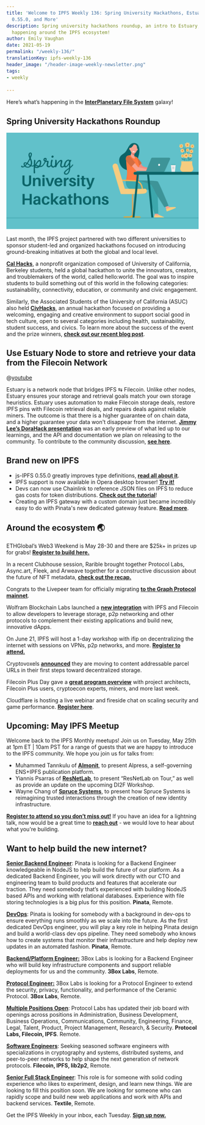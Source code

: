 ```yaml
---
title: 'Welcome to IPFS Weekly 136: Spring University Hackathons, Estuary Node, js-IPFS
  0.55.0, and More'
description: Spring university hackathons roundup, an intro to Estuary, and what's
  happening around the IPFS ecosystem!
author: Emily Vaughan
date: 2021-05-19
permalink: "/weekly-136/"
translationKey: ipfs-weekly-136
header_image: "/header-image-weekly-newsletter.png"
tags:
- weekly

---
```

Here’s what’s happening in the [**InterPlanetary File System**](https://ipfs.io/) galaxy!

## Spring University Hackathons Roundup 

![](../assets/spring-university-hackathons.png)

Last month, the IPFS project partnered with two different universities to sponsor student-led and organized hackathons focused on introducing ground-breaking initiatives at both the global and local level.

[**Cal Hacks**](https://helloworld.calhacks.io/), a nonprofit organization composed of University of California, Berkeley students, held a global hackathon to unite the innovators, creators, and troublemakers of the world, called hello:world. The goal was to inspire students to build something out of this world in the following categories: sustainability, connectivity, education, or community and civic engagement.

Similarly, the Associated Students of the University of California (ASUC) also held [**CivHacks**](https://www.civhacks.com/), an annual hackathon focused on providing a welcoming, engaging and creative environment to support social good in tech culture, open to several categories including health, sustainability, student success, and civics. To learn more about the success of the event and the prize winners, [**check out our recent blog post**](https://blog.ipfs.io/2021-05-18-spring-hackathons/).

## Use Estuary Node to store and retrieve your data from the Filecoin Network

@[youtube](3hbtHcn0Piw)

Estuary is a network node that bridges IPFS ⇆ Filecoin. Unlike other nodes, Estuary ensures your storage and retrieval goals match your own storage heuristics. Estuary uses automation to make Filecoin storage deals, restore IPFS pins with Filecoin retrieval deals, and repairs deals against reliable miners. The outcome is that there is a higher guarantee of on chain data, and a higher guarantee your data won't disappear from the internet. [**Jimmy Lee’s DoraHack presentation**](https://youtu.be/3hbtHcn0Piw?t=2460) was an early preview of what led up to our learnings, and the API and documentation we plan on releasing to the community. To contribute to the community discussion, [**see here**](https://github.com/filecoin-project/community/discussions/105).

## Brand new on IPFS

* js-IPFS 0.55.0 greatly improves type definitions, [**read all about it**](https://blog.ipfs.io/2021-05-11-js-ipfs-0-55/).
* IPFS support is now available in Opera desktop browser! [**Try it!**](https://www.opera.com/computer)
* Devs can now use Chainlink to reference JSON files on IPFS to reduce gas costs for token distributions. [**Check out the tutorial**](https://blog.chain.link/fetch-ipfs-api-data-token-distribution/)!
* Creating an IPFS gateway with a custom domain just became incredibly easy to do with Pinata's new dedicated gateway feature. [**Read more**](https://www.coywolf.news/webmaster/dedicated-ipfs-gateway-custom-domain/).

## Around the ecosystem 🌏

ETHGlobal’s Web3 Weekend is May 28-30 and there are $25k+ in prizes up for grabs! [**Register to build here.**](https://web3.ethglobal.co/)   
  
In a recent Clubhouse session, Rarible brought together Protocol Labs, Async.art, Fleek, and Arweave together for a constructive discussion about the future of NFT metadata, [**check out the recap.**](https://rarible.medium.com/meet-metadata-guardians-trying-to-make-your-nft-collection-available-100-years-from-now-60a18baeed6c)  
  
Congrats to the Livepeer team for officially migrating [**to the Graph Protocol mainnet**](https://medium.com/livepeer-blog/livepeer-is-one-of-the-graph-protocols-first-ten-mainnet-migration-partners-90f1c5a23a24).  
  
Wolfram Blockchain Labs launched a [**new integration**](https://filecoin.io/blog/posts/wolfram-blockchain-labs-expanding-storage-functionality-with-ipfs-filecoin-for-dapp-development/) with IPFS and Filecoin to allow developers to leverage storage, p2p networking and other protocols to complement their existing applications and build new, innovative dApps.  
  
On June 21, IPFS will host a 1-day workshop with ifip on decentralizing the internet with sessions on VPNs, p2p networks, and more. [**Register to attend.**](https://networking.ifip.org/2021/registration)  
  
Cryptovoxels [**announced**](https://twitter.com/cryptovoxels/status/1174521499002253312) they are moving to content addressable parcel URLs in their first steps toward decentralized storage.  
  
Filecoin Plus Day gave a [**great program overview**](https://www.youtube.com/watch?v=wP4Bk8lBNUc) with project architects, Filecoin Plus users, cryptoecon experts, miners, and more last week.  
  
Cloudflare is hosting a live webinar and fireside chat on scaling security and game performance. [**Register here**](https://t.co/CBkw2d8Vkp?amp=1).

## Upcoming: May IPFS Meetup

Welcome back to the IPFS Monthly meetups! Join us on Tuesday, May 25th at 1pm ET | 10am PST for a range of guests that we are happy to introduce to the IPFS community. We hope you join us for talks from:

* Muhammed Tanrıkulu of [**Almonit**](https://almonit.eth.link/#/), to present Alpress, a self-governing ENS+IPFS publication platform.
* Yiannis Psarras of [**ResNetLab**](https://research.protocol.ai/tutorials/resnetlab-on-tour/), to present “ResNetLab on Tour,” as well as provide an update on the upcoming DI2F Workshop.
* Wayne Chang of [**Spruce Systems**](https://www.spruceid.com/), to present how Spruce Systems is reimagining trusted interactions through the creation of new identity infrastructure.

[**Register to attend so you don’t miss out!**](https://www.meetup.com/San-Francisco-IPFS/events/276123403/) If you have an idea for a lightning talk, now would be a great time to [**reach out**](https://protocollabs.typeform.com/to/hLGfKhxn) - we would love to hear about what you're building.

## Want to help build the new internet?

[**Senior Backend Engineer**](https://pinata.cloud/careers#2): Pinata is looking for a Backend Engineer knowledgeable in NodeJS to help build the future of our platform. As a dedicated Backend Engineer, you will work directly with our CTO and engineering team to build products and features that accelerate our traction. They need somebody that’s experienced with building NodeJS based APIs and working with relational databases. Experience with file storing technologies is a big plus for this position. **Pinata**, Remote.

[**DevOps**](https://pinata.cloud/careers#1): Pinata is looking for somebody with a background in dev-ops to ensure everything runs smoothly as we scale into the future. As the first dedicated DevOps engineer, you will play a key role in helping Pinata design and build a world-class dev ops pipeline. They need somebody who knows how to create systems that monitor their infrastructure and help deploy new updates in an automated fashion. **Pinata**, Remote.

[**Backend/Platform Engineer:**](https://jobs.lever.co/3box) 3Box Labs is looking for a Backend Engineer who will build key infrastructure components and support reliable deployments for us and the community. **3Box Labs**, Remote.

[**Protocol Engineer:**](https://jobs.lever.co/3box) 3Box Labs is looking for a Protocol Engineer to extend the security, privacy, functionality, and performance of the Ceramic Protocol. **3Box Labs**, Remote.

[**Multiple Positions Open**](https://jobs.lever.co/protocol): Protocol Labs has updated their job board with openings across positions in Administration, Business Development, Business Operations, Communications, Community, Engineering, Finance, Legal, Talent, Product, Project Management, Research, & Security. **Protocol Labs, Filecoin, IPFS**. Remote.

[**Software Engineers**](https://jobs.lever.co/protocol): Seeking seasoned software engineers with specializations in cryptography and systems, distributed systems, and peer-to-peer networks to help shape the next generation of network protocols. **Filecoin, IPFS, lib2p2**, Remote.

[**Senior Full Stack Engineer**](https://boards.greenhouse.io/textileio/jobs/4017984004): This role is for someone with solid coding experience who likes to experiment, design, and learn new things. We are looking to fill this position soon. We are looking for someone who can rapidly scope and build new web applications and work with APIs and backend services. **Textile**, Remote.

Get the IPFS Weekly in your inbox, each Tuesday. [**Sign up now.**](https://ipfs.us4.list-manage.com/subscribe?u=25473244c7d18b897f5a1ff6b&id=cad54b2230)